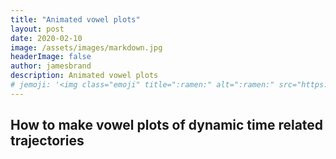 ```yaml
---
title: "Animated vowel plots"
layout: post
date: 2020-02-10
image: /assets/images/markdown.jpg
headerImage: false
author: jamesbrand
description: Animated vowel plots
# jemoji: '<img class="emoji" title=":ramen:" alt=":ramen:" src="https://assets.github.com/images/icons/emoji/unicode/1f35c.png" height="20" width="20" align="absmiddle">'
---
```


## How to make vowel plots of dynamic time related trajectories

